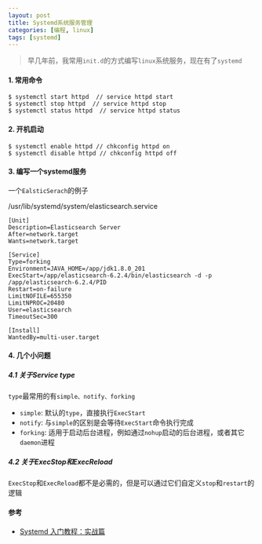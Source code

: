 ```yaml
---
layout: post
title: Systemd系统服务管理
categories: [编程, linux]
tags: [systemd]
---
```



> 早几年前，我常用`init.d`的方式编写`linux`系统服务，现在有了`systemd`

#### 1. 常用命令

```
$ systemctl start httpd  // service httpd start
$ systemctl stop httpd  // service httpd stop
$ systemctl status httpd  // service httpd status
```

#### 2. 开机启动

```
$ systemctl enable httpd // chkconfig httpd on
$ systemctl disable httpd // chkconfig httpd off
```

#### 3. 编写一个systemd服务

一个`EalsticSerach`的例子

/usr/lib/systemd/system/elasticsearch.service

```
[Unit]
Description=Elasticsearch Server
After=network.target
Wants=network.target

[Service]
Type=forking
Environment=JAVA_HOME=/app/jdk1.8.0_201
ExecStart=/app/elasticsearch-6.2.4/bin/elasticsearch -d -p /app/elasticsearch-6.2.4/PID
Restart=on-failure
LimitNOFILE=655350
LimitNPROC=20480
User=elasticsearch
TimeoutSec=300

[Install]
WantedBy=multi-user.target

```

#### 4. 几个小问题

##### 4.1 关于Service type

`type`最常用的有`simple、notify、forking`

* `simple`: 默认的`type`，直接执行`ExecStart`
* `notify`: 与`simple`的区别是会等待`ExecStart`命令执行完成
* `forking`: 适用于启动后台进程，例如通过`nohup`启动的后台进程，或者其它`daemon`进程

##### 4.2 关于ExecStop和ExecReload

`ExecStop`和`ExecReload`都不是必需的，但是可以通过它们自定义`stop`和`restart`的逻辑

#### 参考

* [Systemd 入门教程：实战篇](http://www.ruanyifeng.com/blog/2016/03/systemd-tutorial-part-two.html)